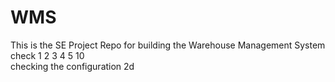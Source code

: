 # WMS
This is the SE Project Repo for building the Warehouse Management System
check 1 2 3 4 5 10  
checking the configuration
2d
